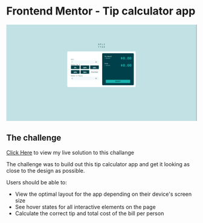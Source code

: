 # Frontend Mentor - Tip calculator app

![Design preview for the Tip calculator app coding challenge](https://github.com/GuyNamedEJ/GuyNamedEJ/raw/main/splitter-prev.gif)

## The challenge

[Click Here](https://tip-calculator-app-main-jade.vercel.app/) to view my live solution to this challange

The challenge was to build out this tip calculator app and get it looking as close to the design as possible.

Users should be able to:

- View the optimal layout for the app depending on their device's screen size
- See hover states for all interactive elements on the page
- Calculate the correct tip and total cost of the bill per person



